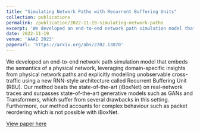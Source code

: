 ```yaml
---
title: "Simulating Network Paths with Recurrent Buffering Units"
collection: publications
permalink: /publication/2022-11-19-simulating-network-paths
excerpt: 'We developed an end-to-end network path simulation model that embeds the semantics of a physical network, leveraging domain-specific insights from physical network paths and explicitly modelling unobservable cross-traffic using a new RNN-style architecture called Recurrent Buffering Unit (RBU).'
date: 2022-11-19
venue: 'AAAI 2023'
paperurl: 'https://arxiv.org/abs/2202.13870'
---
```

We developed an end-to-end network path simulation model that embeds the semantics of a physical network, leveraging domain-specific insights from physical network paths and explicitly modelling unobservable cross-traffic using a new RNN-style architecture called Recurrent Buffering Unit (RBU). Our method beats the state-of-the-art (iBoxNet) on real-network traces and surpasses state-of-the-art generative models such as GANs and Transformers, which suffer from several drawbacks in this setting. Furthermore, our method accounts for complex behaviour such as packet reordering which is not possible with iBoxNet. 

[View paper here](https://arxiv.org/abs/2202.13870)

<!-- Recommended citation: Your Name, You. (2009). "Paper Title Number 1." <i>Journal 1</i>. 1(1). -->
